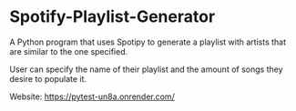 # Spotify-Playlist-Generator
A Python program that uses Spotipy to generate a playlist with artists that are similar to the one specified.

User can specify the name of their playlist and the amount of songs they desire to populate it.

Website: https://pytest-un8a.onrender.com/
